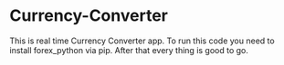 # Currency-Converter
This is real time Currency Converter app. 
To run this code you need to install forex_python via pip. After that every thing is good to go.
